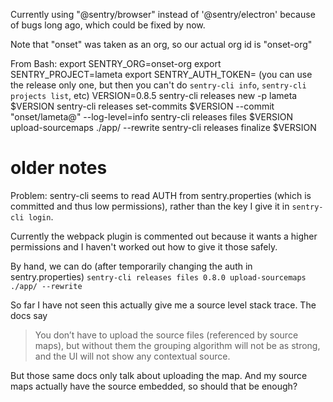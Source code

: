 Currently using "@sentry/browser" instead of '@sentry/electron' because of bugs long ago, which could be fixed by now.

Note that "onset" was taken as an org, so our actual org id is "onset-org"

From Bash:
export SENTRY_ORG=onset-org
export SENTRY_PROJECT=lameta
export SENTRY_AUTH_TOKEN= (you can use the release only one, but then you can't do `sentry-cli info`, `sentry-cli projects list`, etc)
VERSION=0.8.5
sentry-cli releases new -p lameta $VERSION
sentry-cli releases set-commits $VERSION --commit "onset/lameta@<the commit tag>" --log-level=info
sentry-cli releases files $VERSION upload-sourcemaps ./app/ --rewrite
sentry-cli releases finalize $VERSION

# older notes

Problem: sentry-cli seems to read AUTH from sentry.properties (which is committed and thus low permissions), rather than the key I give it in
`sentry-cli login`.

Currently the webpack plugin is commented out because it wants a higher permissions and I haven't worked out how to give it those safely.

By hand, we can do (after temporarily changing the auth in sentry.properties)
`sentry-cli releases files 0.8.0 upload-sourcemaps ./app/ --rewrite`

So far I have not seen this actually give me a source level stack trace. The docs say

> You don’t have to upload the source files (referenced by source maps), but without them the grouping algorithm will not be as strong, and the UI will not show any contextual source.

But those same docs only talk about uploading the map. And my source maps actually have the source embedded, so should that be enough?
